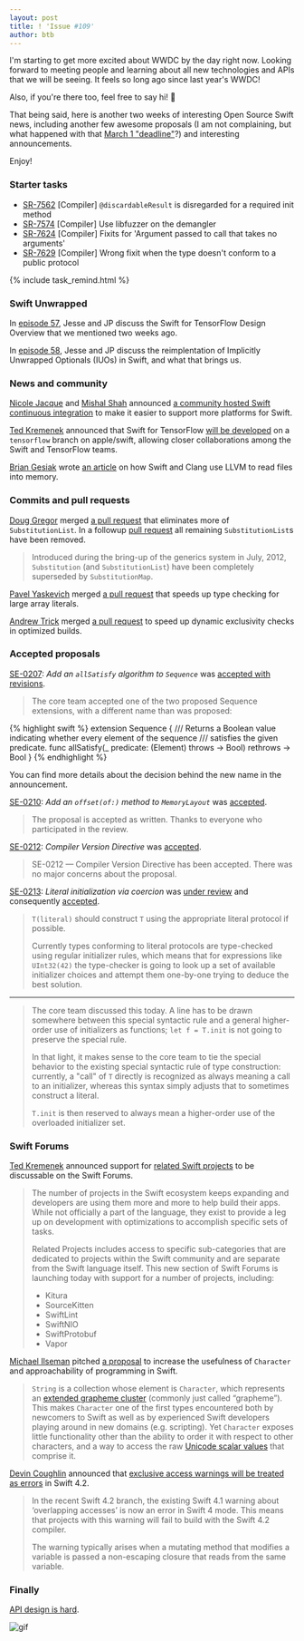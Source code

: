 ```yaml
---
layout: post
title: ! 'Issue #109'
author: btb
---
```


I'm starting to get more excited about WWDC by the day right now. Looking forward to meeting people and learning about all new technologies and APIs that we will be seeing. It feels so long ago since last year's WWDC!

Also, if you're there too, feel free to say hi! 👋

That being said, here is another two weeks of interesting Open Source Swift news, including another few awesome proposals (I am not complaining, but what happened with that [March 1 "deadline"](https://github.com/apple/swift-evolution#evolution-process-for-swift-5)?) and interesting announcements.

Enjoy!

<!--excerpt-->

### Starter tasks

- [SR-7562](https://bugs.swift.org/browse/SR-7562) [Compiler] `@discardableResult` is disregarded for a required init method
- [SR-7574](https://bugs.swift.org/browse/SR-7574) [Compiler] Use libfuzzer on the demangler
- [SR-7624](https://bugs.swift.org/browse/SR-7624) [Compiler] Fixits for 'Argument passed to call that takes no arguments'
- [SR-7629](https://bugs.swift.org/browse/SR-7629) [Compiler] Wrong fixit when the type doesn't conform to a public protocol

{% include task_remind.html %}

### Swift Unwrapped

In [episode 57](https://spec.fm/podcasts/swift-unwrapped/141585), Jesse and JP discuss the Swift for TensorFlow Design Overview that we mentioned two weeks ago.

In [episode 58](https://spec.fm/podcasts/swift-unwrapped/144196), Jesse and JP discuss the reimplentation of Implicitly Unwrapped Optionals (IUOs) in Swift, and what that brings us.

### News and community

[Nicole Jacque](https://github.com/najacque/) and [Mishal Shah](https://twitter.com/mishaldshah/) announced [a community hosted Swift continuous integration](https://twitter.com/SwiftLang/status/992166029613674497) to make it easier to support more platforms for Swift.

[Ted Kremenek](https://twitter.com/tkremenek) announced that Swift for TensorFlow [will be developed](https://forums.swift.org/t/swift-for-tensorflow-to-be-developed-on-tensorflow-branch-on-apple-swift-on-github/12595) on a `tensorflow` branch on apple/swift, allowing closer collaborations among the Swift and TensorFlow teams.

[Brian Gesiak](https://twitter.com/modocache) wrote [an article](https://modocache.io/llvm-memory-buffer) on how Swift and Clang use LLVM to read files into memory.

### Commits and pull requests

[Doug Gregor](https://github.com/DougGregor) merged [a pull request](https://github.com/apple/swift/pull/16563) that eliminates more of `SubstitutionList`. In a followup [pull request](https://github.com/apple/swift/pull/16568) all remaining `SubstitutionList`s have been removed.

> Introduced during the bring-up of the generics system in July, 2012, `Substitution` (and `SubstitutionList`) have been completely superseded by `SubstitutionMap`.

[Pavel Yaskevich](https://github.com/xedin) merged [a pull request](https://github.com/apple/swift/pull/16560) that speeds up type checking for large array literals.

[Andrew Trick](https://github.com/atrick) merged [a pull request](https://github.com/apple/swift/pull/16595) to speed up dynamic exclusivity checks in optimized builds.

### Accepted proposals

[SE-0207](https://github.com/apple/swift-evolution/blob/master/proposals/0207-containsOnly.md): *Add an `allSatisfy` algorithm to `Sequence`* was [accepted with revisions](https://forums.swift.org/t/accepted-with-revision-se-0207-add-a-containsonly-algorithm-to-sequence/12062).

> The core team accepted one of the two proposed Sequence extensions, with a different name than was proposed:

{% highlight swift %}
extension Sequence {
  /// Returns a Boolean value indicating whether every element of the sequence
  /// satisfies the given predicate.
  func allSatisfy(_ predicate: (Element) throws -> Bool) rethrows -> Bool
}
{% endhighlight %}

You can find more details about the decision behind the new name in the announcement.

[SE-0210](https://github.com/apple/swift-evolution/blob/master/proposals/0210-key-path-offset.md): *Add an `offset(of:)` method to `MemoryLayout`* was [accepted](https://forums.swift.org/t/accepted-se-0210-add-an-offset-of-method-to-memorylayout/12531/2).

> The proposal is accepted as written. Thanks to everyone who participated in the review.

[SE-0212](https://github.com/apple/swift-evolution/blob/master/proposals/0212-compiler-version-directive.md): *Compiler Version Directive* was [accepted](https://forums.swift.org/t/accepted-se-0212-compiler-version-directive/12661).

> SE-0212 — Compiler Version Directive has been accepted. There was no major concerns about the proposal.

[SE-0213](https://github.com/apple/swift-evolution/blob/master/proposals/0213-literal-init-via-coercion.md): *Literal initialization via coercion* was [under review](https://forums.swift.org/t/se-0213-literal-initialization-via-coercion/12540) and consequently [accepted](https://forums.swift.org/t/se-0213-literal-initialization-via-coercion/12540/18).

> `T(literal)` should construct `T` using the appropriate literal protocol if possible.
>
> Currently types conforming to literal protocols are type-checked using regular initializer rules, which means that for expressions like `UInt32(42)` the type-checker is going to look up a set of available initializer choices and attempt them one-by-one trying to deduce the best solution.

---

> The core team discussed this today. A line has to be drawn somewhere between this special syntactic rule and a general higher-order use of initializers as functions; `let f = T.init` is not going to preserve the special rule.
>
> In that light, it makes sense to the core team to tie the special behavior to the existing special syntactic rule of type construction: currently, a "call" of `T` directly is recognized as always meaning a call to an initializer, whereas this syntax simply adjusts that to sometimes construct a literal.
>
> `T.init` is then reserved to always mean a higher-order use of the overloaded initializer set.

### Swift Forums

[Ted Kremenek](https://github.com/tkremenek/) announced support for [related Swift projects](https://swift.org/blog/related-projects/) to be discussable on the Swift Forums.

> The number of projects in the Swift ecosystem keeps expanding and developers are using them more and more to help build their apps. While not officially a part of the language, they exist to provide a leg up on development with optimizations to accomplish specific sets of tasks.
>
> Related Projects includes access to specific sub-categories that are dedicated to projects within the Swift community and are separate from the Swift language itself. This new section of Swift Forums is launching today with support for a number of projects, including:
>
> - Kitura
> - SourceKitten
> - SwiftLint
> - SwiftNIO
> - SwiftProtobuf
> - Vapor

[Michael Ilseman](https://github.com/milseman) pitched [a proposal](https://forums.swift.org/t/pitch-character-and-string-properties/11620) to increase the usefulness of `Character` and approachability of programming in Swift.

> `String` is a collection whose element is `Character`, which represents an [extended grapheme cluster](https://unicode.org/reports/tr29/#Grapheme_Cluster_Boundaries) (commonly just called “grapheme”). This makes `Character` one of the first types encountered both by newcomers to Swift as well as by experienced Swift developers playing around in new domains (e.g. scripting). Yet `Character` exposes little functionality other than the ability to order it with respect to other characters, and a way to access the raw [Unicode scalar values](https://unicode.org/glossary/#unicode_scalar_value) that comprise it.

[Devin Coughlin](https://github.com/devincoughlin) announced that [exclusive access warnings will be treated as errors](https://forums.swift.org/t/upgrading-exclusive-access-warning-to-be-an-error-in-swift-4-2/12704) in Swift 4.2.

> In the recent Swift 4.2 branch, the existing Swift 4.1 warning about ‘overlapping accesses’ is now an error in Swift 4 mode. This means that projects with this warning will fail to build with the Swift 4.2 compiler.
>
> The warning typically arises when a mutating method that modifies a variable is passed a non-escaping closure that reads from the same variable.

### Finally

[API design is hard](https://twitter.com/AirspeedSwift/status/996246070723133440).

![gif](https://camo.githubusercontent.com/071af844c09bcf65509e23de8516b251972c074e/68747470733a2f2f6d656469612e67697068792e636f6d2f6d656469612f54454f4546657679576c6558362f67697068792e676966)
